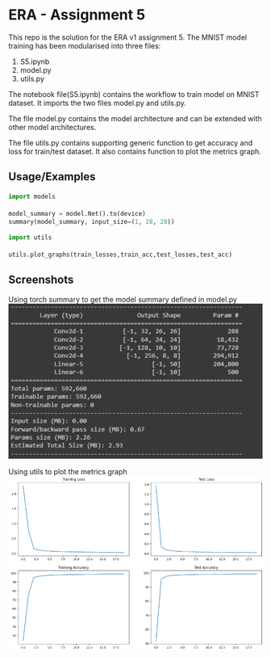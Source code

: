 
# ERA - Assignment 5

This repo is the solution for the ERA v1 assignment 5. The MNIST model training has been modularised into three files:
1) S5.ipynb
2) model.py
3) utils.py

The notebook file(S5.ipynb) contains the workflow to train model on MNIST dataset. It imports the two files model.py and utils.py.

The file model.py contains the model architecture and can be extended with other model architectures.

The file utils.py contains supporting generic function to get accuracy and loss for train/test dataset.
It also contains function to plot the metrics graph.




## Usage/Examples

```python
import models

model_summary = model.Net().to(device)
summary(model_summary, input_size=(1, 28, 28))
```

```python
import utils

utils.plot_graphs(train_losses,train_acc,test_losses,test_acc)
```
## Screenshots

Using torch summary to get the model summary defined in model.py
![Model Summary Screenshot](imgs/model_summary.PNG)

Using utils to plot the metrics graph
![Metrics plot](imgs/utils_plot.PNG)

